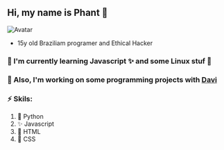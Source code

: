 ## Hi, my name is Phant 👋
![Avatar](https://avatars.githubusercontent.com/u/74624003?v=4)
* 15y old Braziliam programer and Ethical Hacker 
### 🌱 I'm currently learning Javascript ✨ and some Linux stuf 🐧
### 🤝 Also, I'm working on some programming projects with [Davi](https://github.com/Davi-S)
### ⚡️ Skils:
   1. 🐍 Python
   2. ✨ Javascript
   3. 🔴 HTML
   4. 🔵 CSS
